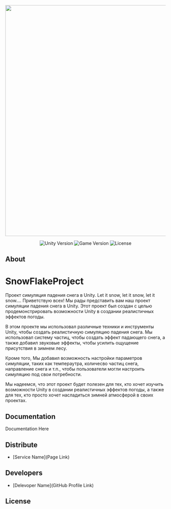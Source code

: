 

<p align="center">
      <img src="https://i.ibb.co/q56Zxjs/2023-04-17-11-29-04-transformed.png" width="726">
</p>

<p align="center">
   <img src="https://img.shields.io/badge/Engine%20%20-Unity%202021.3.20f1-brightgreen" alt="Unity Version">
   <img src="" alt="Game Version">
   <img src="" alt="License">
</p>

## About

# SnowFlakeProject
Проект симуляция падения снега в Unity. Let it snow, let it snow, let it snow....
Приветствую всех! Мы рады представить вам наш проект симуляции падения снега в Unity. Этот проект был создан с целью продемонстрировать возможности Unity в создании реалистичных эффектов погоды. 

В этом проекте мы использовал различные техники и инструменты Unity, чтобы создать реалистичную симуляцию падения снега. Мы использовал систему частиц, чтобы создать эффект падающего снега, а также добавил звуковые эффекты, чтобы усилить ощущение присутствия в зимнем лесу. 

Кроме того, Мы добавил возможность настройки параметров симуляции, таких как темпераутра, количесво частиц снега, направление снега и т.п., чтобы пользователи могли настроить симуляцию под свои потребности. 

Мы надеемся, что этот проект будет полезен для тех, кто хочет изучить возможности Unity в создании реалистичных эффектов погоды, а также для тех, кто просто хочет насладиться зимней атмосферой в своих проектах.

## Documentation

Documentation Here

## Distribute

- [Service Name](Page Link)


## Developers

- [Delevoper Name](GitHub Profile Link)

## License
